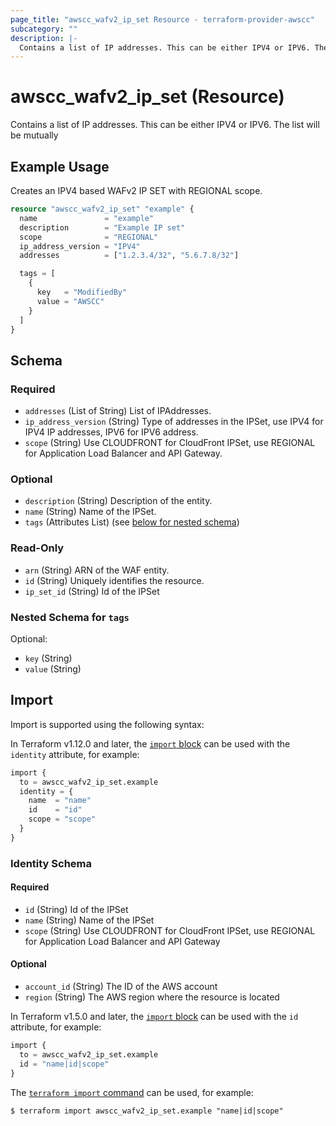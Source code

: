 ```yaml
---
page_title: "awscc_wafv2_ip_set Resource - terraform-provider-awscc"
subcategory: ""
description: |-
  Contains a list of IP addresses. This can be either IPV4 or IPV6. The list will be mutually
---
```


# awscc_wafv2_ip_set (Resource)

Contains a list of IP addresses. This can be either IPV4 or IPV6. The list will be mutually

## Example Usage

Creates an IPV4 based WAFv2 IP SET with REGIONAL scope.

```terraform
resource "awscc_wafv2_ip_set" "example" {
  name               = "example"
  description        = "Example IP set"
  scope              = "REGIONAL"
  ip_address_version = "IPV4"
  addresses          = ["1.2.3.4/32", "5.6.7.8/32"]

  tags = [
    {
      key   = "ModifiedBy"
      value = "AWSCC"
    }
  ]
}
```

<!-- schema generated by tfplugindocs -->
## Schema

### Required

- `addresses` (List of String) List of IPAddresses.
- `ip_address_version` (String) Type of addresses in the IPSet, use IPV4 for IPV4 IP addresses, IPV6 for IPV6 address.
- `scope` (String) Use CLOUDFRONT for CloudFront IPSet, use REGIONAL for Application Load Balancer and API Gateway.

### Optional

- `description` (String) Description of the entity.
- `name` (String) Name of the IPSet.
- `tags` (Attributes List) (see [below for nested schema](#nestedatt--tags))

### Read-Only

- `arn` (String) ARN of the WAF entity.
- `id` (String) Uniquely identifies the resource.
- `ip_set_id` (String) Id of the IPSet

<a id="nestedatt--tags"></a>
### Nested Schema for `tags`

Optional:

- `key` (String)
- `value` (String)

## Import

Import is supported using the following syntax:

In Terraform v1.12.0 and later, the [`import` block](https://developer.hashicorp.com/terraform/language/import) can be used with the `identity` attribute, for example:

```terraform
import {
  to = awscc_wafv2_ip_set.example
  identity = {
    name  = "name"
    id    = "id"
    scope = "scope"
  }
}
```

<!-- schema generated by tfplugindocs -->
### Identity Schema

#### Required

- `id` (String) Id of the IPSet
- `name` (String) Name of the IPSet
- `scope` (String) Use CLOUDFRONT for CloudFront IPSet, use REGIONAL for Application Load Balancer and API Gateway

#### Optional

- `account_id` (String) The ID of the AWS account
- `region` (String) The AWS region where the resource is located

In Terraform v1.5.0 and later, the [`import` block](https://developer.hashicorp.com/terraform/language/import) can be used with the `id` attribute, for example:

```terraform
import {
  to = awscc_wafv2_ip_set.example
  id = "name|id|scope"
}
```

The [`terraform import` command](https://developer.hashicorp.com/terraform/cli/commands/import) can be used, for example:

```shell
$ terraform import awscc_wafv2_ip_set.example "name|id|scope"
```
